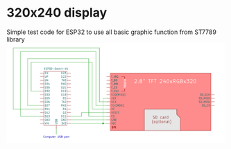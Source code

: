 # 320x240 display
Simple test code for ESP32 to use all basic graphic function from ST7789 library
![Circuit](https://github.com/PaweuQ/ESP32-puzzles/raw/main/displays/2_LCD_320x240/circuit.png)

